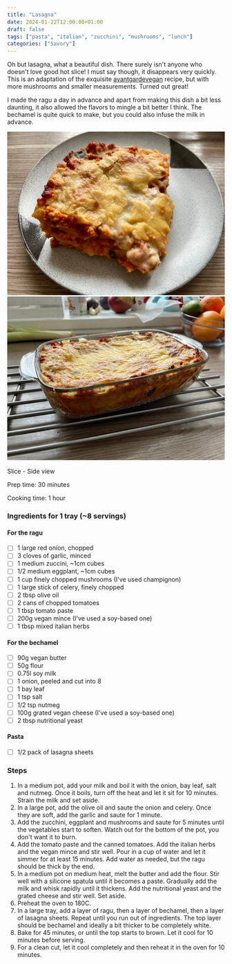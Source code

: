 ```yaml
---
title: "Lasagna"
date: 2024-01-22T12:00:00+01:00
draft: false
tags: ["pasta", "italian", "zucchini", "mushrooms", "lunch"]
categories: ["Savory"]
---
```


Oh but lasagna, what a beautiful dish. There surely isn't anyone who doesn't love good hot slice! I must say though, it disappears very quickly. This is an adaptation of the exquisite [avantgardevegan](https://www.gazoakleychef.com/recipes/lasagne/) recipe, but with more mushrooms and smaller measurements. Turned out great!

I made the ragu a day in advance and apart from making this dish a bit less daunting, it also allowed the flavors to mingle a bit better I think. The bechamel is quite quick to make, but you could also infuse the milk in advance.

<div class="image-split">

![slice](slice.png)
![slice](side.png)

<span class="caption">Slice - Side view</span>
</div>

<div class="recipe" id="recipe">
Prep time: 30 minutes

Cooking time: 1 hour

### Ingredients for 1 tray (~8 servings)
#### For the ragu
- [ ] 1 large red onion, chopped
- [ ] 3 cloves of garlic, minced
- [ ] 1 medium zuccini, ~1cm cubes
- [ ] 1/2 medium eggplant, ~1cm cubes
- [ ] 1 cup finely chopped mushrooms (I've used champignon)
- [ ] 1 large stick of celery, finely chopped
- [ ] 2 tbsp olive oil
- [ ] 2 cans of chopped tomatoes
- [ ] 1 tbsp tomato paste
- [ ] 200g vegan mince (I've used a soy-based one)
- [ ] 1 tbsp mixed italian herbs

#### For the bechamel
- [ ] 90g vegan butter
- [ ] 50g flour
- [ ] 0.75l soy milk
- [ ] 1 onion, peeled and cut into 8
- [ ] 1 bay leaf
- [ ] 1 tsp salt
- [ ] 1/2 tsp nutmeg
- [ ] 100g grated vegan cheese (I've used a soy-based one)
- [ ] 2 tbsp nutritional yeast

#### Pasta
- [ ] 1/2 pack of lasagna sheets

### Steps
1. In a medium pot, add your milk and boil it with the onion, bay leaf, salt and nutmeg. Once it boils, turn off the heat and let it sit for 10 minutes. Strain the milk and set aside.
2. In a large pot, add the olive oil and saute the onion and celery. Once they are soft, add the garlic and saute for 1 minute.
3. Add the zucchini, eggplant and mushrooms and saute for 5 minutes until the vegetables start to soften. Watch out for the bottom of the pot, you don't want it to burn.
4. Add the tomato paste and the canned tomatoes. Add the italian herbs and the vegan mince and stir well. Pour in a cup of water and let it simmer for at least 15 minutes. Add water as needed, but the ragu should be thick by the end.
5. In a medium pot on medium heat, melt the butter and add the flour. Stir well with a silicone spatula until it becomes a paste. Gradually add the milk and whisk rapidly until it thickens. Add the nutritional yeast and the grated cheese and stir well. Set aside.
6. Preheat the oven to 180C.
7. In a large tray, add a layer of ragu, then a layer of bechamel, then a layer of lasagna sheets. Repeat until you run out of ingredients. The top layer should be bechamel and ideally a bit thicker to be completely white.
8. Bake for 45 minutes, or until the top starts to brown. Let it cool for 10 minutes before serving.
9. For a clean cut, let it cool completely and then reheat it in the oven for 10 minutes.

</div>
